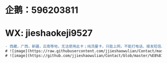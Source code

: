 # <h1>企鹅：596203811                                                                                   
# <h1>WX: jieshaokeji9527
  ```diff
  - 西藏，广西，新疆，云南等地，无法使用此卡；纯流量卡，只能上网，不能打电话、接发短信。
# ![image](https://raw.githubusercontent.com/jjieshaowulian/Contact/master/%E7%94%B5%E4%BF%A1%E9%9B%B7%E7%A5%9E%E5%8D%A1.jpg)
# ![image](https://github.com/jjieshaowulian/Contact/blob/master/%E8%81%94%E9%80%9A%E8%B6%85%E7%A5%9E%E5%8D%A1.png)



  

